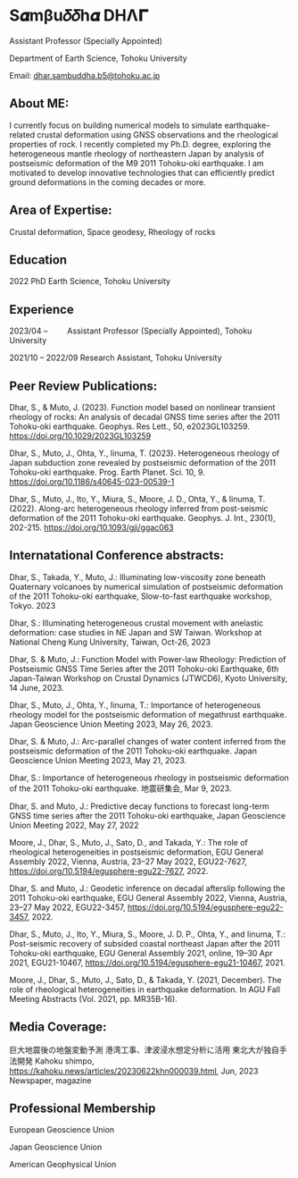# S𝜶mβu𝛿𝛿h𝜶 DHΛ𝚪
Assistant Professor (Specially Appointed)

Department of Earth Science, Tohoku University

Email: dhar.sambuddha.b5@tohoku.ac.jp

## About ME: 
I currently focus on building numerical models to simulate earthquake-related crustal deformation using GNSS observations and the rheological properties of rock. I recently completed my Ph.D. degree, exploring the heterogeneous mantle rheology of northeastern Japan by analysis of postseismic deformation of the M9 2011 Tohoku-oki earthquake. I am motivated to develop innovative technologies that can efficiently predict ground deformations in the coming decades or more.

## Area of Expertise: 
Crustal deformation, Space geodesy, Rheology of rocks


## Education
2022 PhD Earth Science, Tohoku University


## Experience
2023/04 –          Assistant Professor (Specially Appointed), Tohoku University

2021/10 – 2022/09  Research Assistant, Tohoku University


## Peer Review Publications: 

Dhar, S., & Muto, J. (2023). Function model based on nonlinear transient rheology of rocks: An analysis of decadal GNSS time series after the 2011 Tohoku-oki earthquake. Geophys. Res Lett., 50, e2023GL103259. https://doi.org/10.1029/2023GL103259

Dhar, S., Muto, J., Ohta, Y., Iinuma, T. (2023). Heterogeneous rheology of Japan subduction zone revealed by postseismic deformation of the 2011 Tohoku-oki earthquake. Prog. Earth Planet. Sci. 10, 9. https://doi.org/10.1186/s40645-023-00539-1

Dhar, S., Muto, J., Ito, Y., Miura, S., Moore, J. D., Ohta, Y., & Iinuma, T. (2022). Along-arc heterogeneous rheology inferred from post-seismic deformation of the 2011 Tohoku-oki earthquake. Geophys. J. Int., 230(1), 202-215. https://doi.org/10.1093/gji/ggac063


## Internatational Conference abstracts: 

Dhar, S., Takada, Y., Muto, J.: Illuminating low-viscosity zone beneath Quaternary volcanoes by numerical simulation of postseismic deformation of the 2011 Tohoku-oki earthquake, Slow-to-fast earthquake workshop, Tokyo. 2023

Dhar, S.: Illuminating heterogeneous crustal movement with anelastic deformation: case studies in NE Japan and SW Taiwan. Workshop at National Cheng Kung University, Taiwan, Oct-26, 2023

Dhar, S. & Muto, J.: Function Model with Power-law Rheology: Prediction of Postseismic GNSS Time Series after the 2011 Tohoku-oki Earthquake, 6th Japan-Taiwan Workshop on Crustal Dynamics (JTWCD6), Kyoto University, 14 June, 2023.

Dhar, S., Muto, J., Ohta, Y., Iinuma, T.: Importance of heterogeneous rheology model for the postseismic deformation of megathrust earthquake. Japan Geoscience Union Meeting 2023, May 26, 2023.

Dhar, S. & Muto, J.: Arc-parallel changes of water content inferred from the postseismic deformation of the 2011 Tohoku-oki earthquake. Japan Geoscience Union Meeting 2023, May 21, 2023.

Dhar, S.: Importance of heterogeneous rheology in postseismic deformation of the 2011 Tohoku-oki earthquake. 地震研集会, Mar 9, 2023.

Dhar, S. and Muto, J.: Predictive decay functions to forecast long-term GNSS time series after the 2011 Tohoku-oki earthquake, Japan Geoscience Union Meeting 2022, May 27, 2022

Moore, J., Dhar, S., Muto, J., Sato, D., and Takada, Y.: The role of rheological heterogeneities in postseismic deformation, EGU General Assembly 2022, Vienna, Austria, 23–27 May 2022, EGU22-7627, https://doi.org/10.5194/egusphere-egu22-7627, 2022.

Dhar, S. and Muto, J.: Geodetic inference on decadal afterslip following the 2011 Tohoku-oki earthquake, EGU General Assembly 2022, Vienna, Austria, 23–27 May 2022, EGU22-3457, https://doi.org/10.5194/egusphere-egu22-3457, 2022.

Dhar, S., Muto, J., Ito, Y., Miura, S., Moore, J. D. P., Ohta, Y., and Iinuma, T.: Post-seismic recovery of subsided coastal northeast Japan after the 2011 Tohoku-oki earthquake, EGU General Assembly 2021, online, 19–30 Apr 2021, EGU21-10467, https://doi.org/10.5194/egusphere-egu21-10467, 2021.

Moore, J., Dhar, S., Muto, J., Sato, D., & Takada, Y. (2021, December). The role of rheological heterogeneities in earthquake deformation. In AGU Fall Meeting Abstracts (Vol. 2021, pp. MR35B-16).

## Media Coverage: 

巨大地震後の地盤変動予測 港湾工事、津波浸水想定分析に活用 東北大が独自手法開発 
Kahoku shimpo, https://kahoku.news/articles/20230622khn000039.html, Jun, 2023 Newspaper, magazine

## Professional Membership

European Geoscience Union

Japan Geoscience Union

American Geophysical Union

